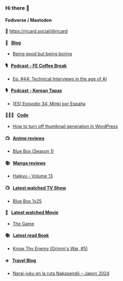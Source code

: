 ### Hi there 👋

#### Fediverse / Mastodon

🐘 https://ricard.social/@ricard

#### 📝 &nbsp;&nbsp;[Blog](https://ricard.blog)

- [Being good but being boring](https://ricard.blog/personal/being-good-but-being-boring/)

#### 🎙 &nbsp;&nbsp;[Podcast - FE Coffee Break](https://frontendcoffeebreak.transistor.fm/)

- [Ep. #44: Technical Interviews in the age of AI](https://share.transistor.fm/s/7e529a1f)

#### 🎙 &nbsp;&nbsp;[Podcast - Korean Tapas](https://koreantapas.show/)

- [[ES] Episodio 34: Minki por España](https://podcasters.spotify.com/pod/show/korean-tapas/episodes/ES-Episodio-34-Minki-por-Espaa-e2h7iun)

#### 👨🏻‍💻 &nbsp;&nbsp;[Code](https://ricard.dev)

- [How to turn off thumbnail generation in WordPress](https://ricard.dev/how-to-turn-off-thumbnail-generation-in-wordpress/)

#### 📺 &nbsp;&nbsp;[Anime reviews](https://anime.ricard.blog)

- [Blue Box (Season 1)](https://anime.ricard.blog/reviews/blue-box-season-1/)

#### 📚 &nbsp;&nbsp;[Manga reviews](https://anime.ricard.blog)

- [Haikyu - Volume 13](https://manga.ricard.blog/reviews/haikyuu/volume/13/)

#### 📺 &nbsp;&nbsp;[Latest watched TV Show](https://quicoto.github.io/reviews/tv-shows)

- [Blue Box 1x25](https://quicoto.github.io/reviews/tv-shows/blue-box/1x25)

#### 🍿 &nbsp;&nbsp;[Latest watched Movie](https://quicoto.github.io/reviews/movies/)

- [The Game](https://quicoto.github.io/reviews/movies/the-game/)

#### 📚 &nbsp;&nbsp;[Latest read Book](https://ricard.blog/books/)

- [Know Thy Enemy (Grimm&#39;s War, #5)](https://www.goodreads.com/review/show/7019803899?utm_medium=api&amp;utm_source=rss)

#### ✈️ &nbsp;&nbsp;[Travel Blog](https://www.quicoto.com/)

- [Narai-juku en la ruta Nakasendō – Japon 2024](https://www.quicoto.com/narai-juku-en-la-ruta-nakasendo-japon-2024/)
